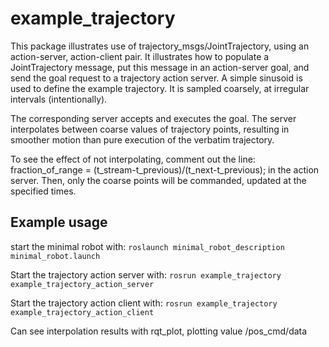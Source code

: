 # example_trajectory

This package illustrates use of trajectory_msgs/JointTrajectory, using an action-server, action-client pair.
It illustrates how to populate a JointTrajectory message, put this message in an action-server goal, and 
send the goal request to a trajectory action server.  A simple sinusoid is used to define the example trajectory.
It is sampled coarsely, at irregular intervals (intentionally).

The corresponding server accepts and executes the goal.  The server interpolates between coarse values of trajectory points,
resulting in smoother motion than pure execution of the verbatim trajectory.

To see the effect of not interpolating, comment out the line:
        fraction_of_range = (t_stream-t_previous)/(t_next-t_previous);
in the action server.  Then, only the coarse points will be commanded, updated at the specified times.
 

## Example usage
start the minimal robot with:
`roslaunch minimal_robot_description minimal_robot.launch`

Start the trajectory action server with:
`rosrun example_trajectory example_trajectory_action_server`

Start the trajectory action client with:
`rosrun example_trajectory example_trajectory_action_client`

Can see interpolation results with rqt_plot, plotting value /pos_cmd/data
 


    